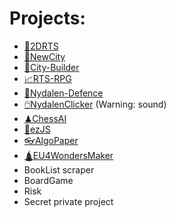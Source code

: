 # Projects:
* [🧚2DRTS](https://mnbvmnbv2.github.io/2DRts)
* [🌆NewCity](https://mnbvmnbv2.github.io/new-city)
* [🎪City-Builder](https://mnbvmnbv2.github.io/city-builder/)
* [📈RTS-RPG](https://mnbvmnbv2.github.io/rts-rpg)
* [🗼Nydalen-Defence](https://mnbvmnbv2.github.io/nydalen-defence)
* [🖱️NydalenClicker](https://mnbvmnbv2.github.io/nydalen-clicker) (Warning: sound)
* [♟ChessAI](https://mnbvmnbv2.github.io/chess-ai/)
* [🎇ezJS](https://github.com/mnbvmnbv2/ez-s)
* [👓AlgoPaper](https://github.com/mnbvmnbv2/algo-paper/blob/main/Algoritmer%20og%20datastrukturer.pdf)
* [🛕EU4WondersMaker](https://github.com/mnbvmnbv2/eu4-wondersmaker)
* BookList scraper
* BoardGame
* Risk
* Secret private project
